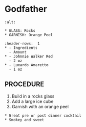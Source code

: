# Godfather

```{image} ../../images/
:alt: 
```

```{note}
* GLASS: Rocks
* GARNISH: Orange Peel
```

```{list-table}
:header-rows:  1
* - Ingredients
  - Amount
* - Johnnie Walker Red
  - 2 oz
* - Luxardo Amaretto
  - 1 oz
```

## PROCEDURE
1. Build in a rocks glass
2. Add a large ice cube
3. Garnish with an orange peel

```{tip}
* Great pre or post dinner cocktail
* Smokey and sweet
```
